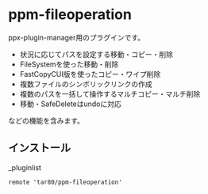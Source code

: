 # ppm-fileoperation

ppx-plugin-manager用のプラグインです。  

- 状況に応じてパスを設定する移動・コピー・削除
- FileSystemを使った移動・削除
- FastCopyCUI版を使ったコピー・ワイプ削除
- 複数ファイルのシンボリックリンクの作成
- 複数のパスを一括して操作するマルチコピー・マルチ削除
- 移動・SafeDeleteはundoに対応

などの機能を含みます。

## インストール

\_pluginlist

```text
remote 'tar80/ppm-fileoperation'
```

